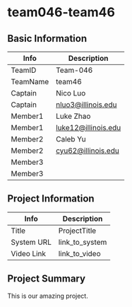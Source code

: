 # team046-team46

## Basic Information

|   Info      |        Description     |
| ----------- | ---------------------- |
| TeamID      |        Team-046        |
| TeamName    |         team46         |
| Captain     |         Nico Luo       |
| Captain     |   nluo3@illinois.edu   |
| Member1     |        Luke Zhao       |
| Member1     |   luke12@illinois.edu  |
| Member2     |        Caleb Yu        |
| Member2     |   cyu62@illinois.edu   |
| Member3     |                        |
| Member3     |                        |

## Project Information

|   Info      |        Description     |
| ----------- | ---------------------- |
|  Title      |       ProjectTitle     |
| System URL  |      link_to_system    |
| Video Link  |      link_to_video     |

## Project Summary

This is our amazing project.
